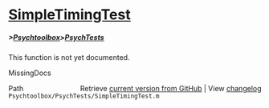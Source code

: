 # [SimpleTimingTest](SimpleTimingTest)
##### >[Psychtoolbox](Psychtoolbox)>[PsychTests](PsychTests)

This function is not yet documented.


 MissingDocs



<div class="code_header" style="text-align:right;">
  <span style="float:left;">Path&nbsp;&nbsp;</span> <span class="counter">Retrieve <a href=
  "https://raw.github.com/Psychtoolbox-3/Psychtoolbox-3/beta/Psychtoolbox/PsychTests/SimpleTimingTest.m">current version from GitHub</a> | View <a href=
  "https://github.com/Psychtoolbox-3/Psychtoolbox-3/commits/beta/Psychtoolbox/PsychTests/SimpleTimingTest.m">changelog</a></span>
</div>
<div class="code">
  <code>Psychtoolbox/PsychTests/SimpleTimingTest.m</code>
</div>

